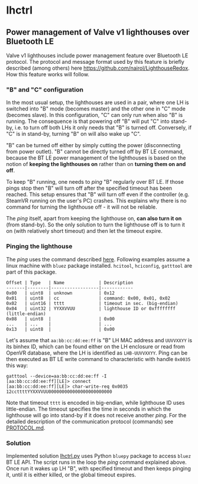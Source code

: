 # lhctrl
## Power management of Valve v1 lighthouses over Bluetooth LE

Valve v1 lighthouses include power management feature over Bluetooth LE protocol. The protocol and message format used by this feature is briefly described (among others) here https://github.com/nairol/LighthouseRedox. How this feature works will follow.

### "B" and "C" configuration
In the most usual setup, the lighthouses are used in a pair, where one LH is switched into "B" mode (becomes master) and the other one in "C" mode (becomes slave). In this configuration, "C" can only run when also "B" is running. The consequence is that powering off "B" will put "C" into stand-by, i.e. to turn off both LHs it only needs that "B" is turned off. Conversely, if "C" is in stand-by, turning "B" on will also wake up "C".

"B" can be turned off either by simply cutting the power (disconnecting from power outlet). "B" cannot be directly turned off by BT LE command, because the BT LE power management of the lighthouses is based on the notion of **keeping the lighthouses on** rather than on **turning them on and off**.

To keep "B" running, one needs to *ping* "B" regularly over BT LE. If those pings stop then "B" will turn off after the specified timeout has been reached. This setup ensures that "B" will turn off even if the controller (e.g. SteamVR running on the user's PC) crashes. This explains why there is no command for turning the lighthouse off - it will not be reliable.

The *ping* itself, apart from keeping the lighthouse on, **can also turn it on** (from stand-by). So the only solution to turn the lighthouse off is to turn it on (with relatively short timeout) and then let the timeout expire.

### Pinging the lighthouse

The *ping* uses the command described [here](https://github.com/nairol/LighthouseRedox/blob/master/docs/Base%20Station.md#wake-up-and-set-sleep-timeout). Following examples assume a linux machine with `bluez` package installed. `hcitool`, `hciconfig`, `gatttool` are part of this package.
```
Offset | Type   | Name             | Description
-------|--------|------------------|------------
0x00   | uint8  | unknown          | 0x12
0x01   | uint8  | cc               | command: 0x00, 0x01, 0x02
0x02   | uint16 | tttt             | timeout in sec. (big-endian)
0x04   | uint32 | YYXXVVUU         | lighthouse ID or 0xffffffff (little-endian)
0x08   | uint8  |                  | 0x00
...    | ...    |                  | ...
0x13   | uint8  |                  | 0x00
```

Let's assume that `aa:bb:cc:dd:ee:ff` is "B" LH MAC address and `UUVVXXYY` is its binhex ID, which can be found either on the LH enclosure or read from OpenVR database, where the LH is identified as `LHB-UUVVXXYY`. Ping can be then executed as BT LE write command to characteristic with handle `0x0035` this way:
```
gatttool --device=aa:bb:cc:dd:ee:ff -I
[aa:bb:cc:dd:ee:ff][LE]> connect
[aa:bb:cc:dd:ee:ff][LE]> char-write-req 0x0035 12ccttttYYXXVVUU000000000000000000000000
```
Note that timeout `tttt` is encoded in big-endian, while lighthouse ID uses little-endian. The timeout specifies the time in seconds in which the lighthouse will go into stand-by if it does not receive another *ping*. For the detailed description of the communication protocol (commands) see [PROTOCOL.md](/PROTOCOL.md).

### Solution

Implemented solution [lhctrl.py](/pylhctrl/lhctrl.py) uses Python `bluepy` package to access `bluez` BT LE API. The script runs in the loop the *ping* command explained above. Once run it wakes up LH "B", with specified timeout and then keeps pinging it, until it is either killed, or the global timeout expires.
